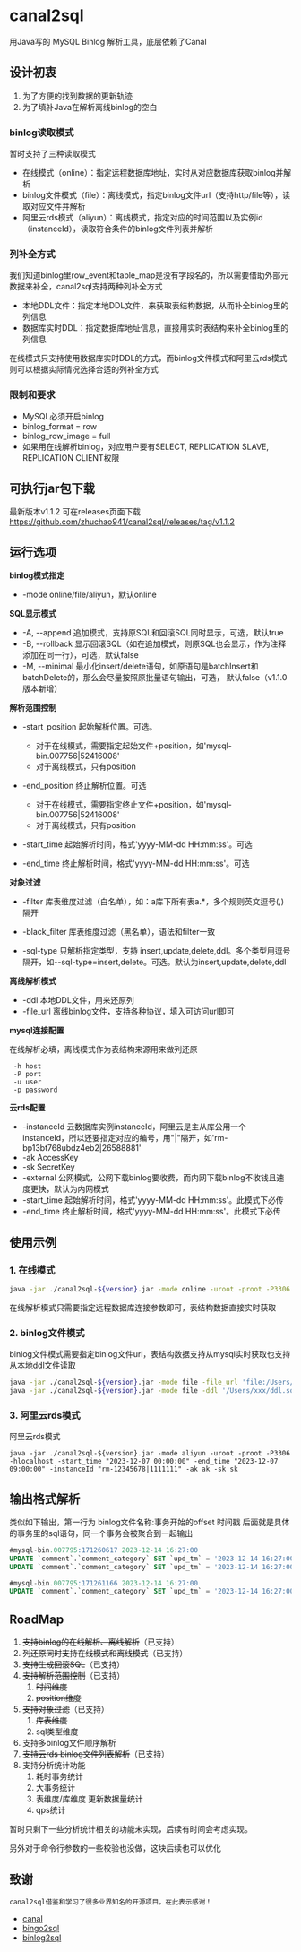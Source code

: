 # canal2sql

用Java写的 MySQL Binlog 解析工具，底层依赖了Canal

## 设计初衷

1. 为了方便的找到数据的更新轨迹
2. 为了填补Java在解析离线binlog的空白

### binlog读取模式

暂时支持了三种读取模式

- 在线模式（online）：指定远程数据库地址，实时从对应数据库获取binlog并解析
- binlog文件模式（file）：离线模式，指定binlog文件url（支持http/file等），读取对应文件并解析
- 阿里云rds模式（aliyun）：离线模式，指定对应的时间范围以及实例id（instanceId），读取符合条件的binlog文件列表并解析

### 列补全方式

我们知道binlog里row_event和table_map是没有字段名的，所以需要借助外部元数据来补全，canal2sql支持两种列补全方式

- 本地DDL文件：指定本地DDL文件，来获取表结构数据，从而补全binlog里的列信息
- 数据库实时DDL：指定数据库地址信息，直接用实时表结构来补全binlog里的列信息

在线模式只支持使用数据库实时DDL的方式，而binlog文件模式和阿里云rds模式则可以根据实际情况选择合适的列补全方式

### 限制和要求

- MySQL必须开启binlog
- binlog_format = row
- binlog_row_image = full
- 如果用在线解析binlog，对应用户要有SELECT, REPLICATION SLAVE, REPLICATION CLIENT权限

## 可执行jar包下载

最新版本v1.1.2 可在releases页面下载 
https://github.com/zhuchao941/canal2sql/releases/tag/v1.1.2

## 运行选项

**binlog模式指定**

- -mode online/file/aliyun，默认online

**SQL显示模式**

- -A, --append   追加模式，支持原SQL和回滚SQL同时显示，可选，默认true
- -B, --rollback 显示回滚SQL（如在追加模式，则原SQL也会显示，作为注释添加在同一行），可选，默认false
- -M, --minimal  最小化insert/delete语句，如原语句是batchInsert和batchDelete的，那么会尽量按照原批量语句输出，可选， 默认false（v1.1.0版本新增）

**解析范围控制**

- -start_position 起始解析位置。可选。
  - 对于在线模式，需要指定起始文件+position，如'mysql-bin.007756|52416008'
  - 对于离线模式，只有position

- -end_position 终止解析位置。可选
  - 对于在线模式，需要指定终止文件+position，如'mysql-bin.007756|52416008'
  - 对于离线模式，只有position

- -start_time 起始解析时间，格式'yyyy-MM-dd HH:mm:ss'。可选

- -end_time 终止解析时间，格式'yyyy-MM-dd HH:mm:ss'。可选

**对象过滤**

- -filter 库表维度过滤（白名单），如：a库下所有表a.*，多个规则英文逗号(,)隔开

- -black_filter 库表维度过滤（黑名单），语法和filter一致

- -sql-type 只解析指定类型，支持 insert,update,delete,ddl。多个类型用逗号隔开，如--sql-type=insert,delete。可选。默认为insert,update,delete,ddl

**离线解析模式**

- -ddl 本地DDL文件，用来还原列
- -file_url 离线binlog文件，支持各种协议，填入可访问url即可

**mysql连接配置**

在线解析必填，离线模式作为表结构来源用来做列还原

```
 -h host
 -P port
 -u user
 -p password
```

**云rds配置**

- -instanceId 云数据库实例instanceId，阿里云是主从库公用一个instanceId，所以还要指定对应的编号，用"|"隔开，如'rm-bp13bt768ubdz4eb2|26588881'
- -ak AccessKey
- -sk SecretKey
- -external 公网模式，公网下载binlog要收费，而内网下载binlog不收钱且速度更快，默认为内网模式
- -start_time 起始解析时间，格式'yyyy-MM-dd HH:mm:ss'。此模式下必传
- -end_time 终止解析时间，格式'yyyy-MM-dd HH:mm:ss'。此模式下必传

## 使用示例

### 1. 在线模式
```sh
java -jar ./canal2sql-${version}.jar -mode online -uroot -proot -P3306 -hlocalhost
```

在线解析模式只需要指定远程数据库连接参数即可，表结构数据直接实时获取

### 2. binlog文件模式

binlog文件模式需要指定binlog文件url，表结构数据支持从mysql实时获取也支持从本地ddl文件读取

```sh
java -jar ./canal2sql-${version}.jar -mode file -file_url 'file:/Users/abc/binlog/mysql-bin.000474' -uroot -proot -P3306 -hlocalhost
java -jar ./canal2sql-${version}.jar -mode file -ddl '/Users/xxx/ddl.sql' -file_url 'http://localhost:8080/binlog/mysql-bin.000474'
```

### 3. 阿里云rds模式

阿里云rds模式

```
java -jar ./canal2sql-${version}.jar -mode aliyun -uroot -proot -P3306 -hlocalhost -start_time "2023-12-07 00:00:00" -end_time "2023-12-07 09:00:00" -instanceId "rm-12345678|1111111" -ak ak -sk sk
```

## 输出格式解析

类似如下输出，第一行为 binlog文件名称:事务开始的offset 时间戳
后面就是具体的事务里的sql语句，同一个事务会被聚合到一起输出

```sql
#mysql-bin.007795:171260617 2023-12-14 16:27:00
UPDATE `comment`.`comment_category` SET `upd_tm` = '2023-12-14 16:27:00' WHERE `id` = 1;
UPDATE `comment`.`comment_category` SET `upd_tm` = '2023-12-14 16:27:00' WHERE `id` = 12;

#mysql-bin.007795:171261166 2023-12-14 16:27:00
UPDATE `comment`.`comment_category` SET `upd_tm` = '2023-12-14 16:27:00' WHERE `id` = 9;
```

## RoadMap

1. ~~支持binlog的在线解析、离线解析~~（已支持）
2. ~~列还原同时支持在线模式和离线模式~~（已支持）
3. ~~支持生成回滚SQL~~（已支持）
4. ~~支持解析范围控制~~（已支持）
    1. ~~时间维度~~
    2. ~~position维度~~
5. ~~支持对象过滤~~（已支持）
    1. ~~库表维度~~
    2. ~~sql类型维度~~
6. 支持多binlog文件顺序解析
7. ~~支持云rds binlog文件列表解析~~（已支持）
8. 支持分析统计功能
    1. 耗时事务统计
    2. 大事务统计
    3. 表维度/库维度 更新数据量统计
    4. qps统计

暂时只剩下一些分析统计相关的功能未实现，后续有时间会考虑实现。

另外对于命令行参数的一些校验也没做，这块后续也可以优化

## 致谢
    canal2sql借鉴和学习了很多业界知名的开源项目，在此表示感谢！
- [canal](https://github.com/alibaba/canal)
- [bingo2sql](https://github.com/hanchuanchuan/bingo2sql)
- [binlog2sql](https://github.com/danfengcao/binlog2sql)